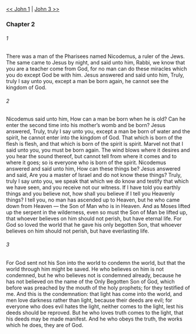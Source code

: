 [<< John 1](John%201.md)  |  [John 3 >>](John%203.md)

### Chapter 2
###### 1
There was a man of the Pharisees named Nicodemus, a ruler of the Jews. The same came to Jesus by night, and said unto him, Rabbi, we know that you are a teacher come from God, for no man can do these miracles which you do except God be with him. Jesus answered and said unto him, Truly, truly I say unto you, except a man be born again, he cannot see the kingdom of God.

###### 2
Nicodemus said unto him, How can a man be born when he is old? Can he enter the second time into his mother’s womb and be born? Jesus answered, Truly, truly I say unto you, except a man be born of water and the spirit, he cannot enter into the kingdom of God. That which is born of the flesh is flesh, and that which is born of the spirit is spirit. Marvel not that I said unto you, you must be born again. The wind blows where it desires and you hear the sound thereof, but cannot tell from where it comes and to where it goes; so is everyone who is born of the spirit. Nicodemus answered and said unto him, How can these things be? Jesus answered and said, Are you a master of Israel and do not know these things? Truly, truly I say unto you, we speak that which we do know and testify that which we have seen, and you receive not our witness. If I have told you earthly things and you believe not, how shall you believe if I tell you Heavenly things? I tell you, no man has ascended up to Heaven, but he who came down from Heaven — the Son of Man who is in Heaven. And as Moses lifted up the serpent in the wilderness, even so must the Son of Man be lifted up, that whoever believes on him should not perish, but have eternal life. For God so loved the world that he gave his only begotten Son, that whoever believes on him should not perish, but have everlasting life.

###### 3
For God sent not his Son into the world to condemn the world, but that the world through him might be saved. He who believes on him is not condemned, but he who believes not is condemned already, because he has not believed on the name of the Only Begotten Son of God, which before was preached by the mouth of the holy prophets; for they testified of me. And this is the condemnation: that light has come into the world, and men love darkness rather than light, because their deeds are evil; for everyone who does evil hates the light, neither comes to the light, lest his deeds should be reproved. But he who loves truth comes to the light, that his deeds may be made manifest. And he who obeys the truth, the works which he does, they are of God.